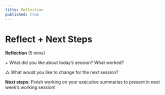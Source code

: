 ```yaml
---
title: Reflection
published: true
---
```

# Reflect + Next Steps

**Reflection**
(5 mins)

\+ What did you like about today’s session? What worked?

△ What would you like to change for the next session?

**Next steps:** Finish working on your executive summaries to present in next week’s working session!
